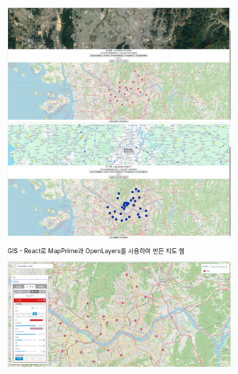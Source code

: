 ![alt text](image.png)
![alt text](image-1.png)

GIS - React로 MapPrime과 OpenLayers를 사용하여 만든 지도 웹

![alt text](image-2.png)
